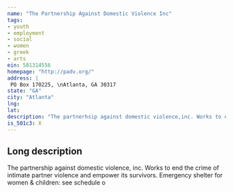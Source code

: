 ```yaml
---
name: "The Partnership Against Domestic Violence Inc"
tags:
- youth
- employment
- social
- women
- greek
- arts
ein: 581314556
homepage: "http://padv.org/"
address: |
 PO Box 170225, \nAtlanta, GA 30317
state: "GA"
city: "Atlanta"
lng: 
lat: 
description: "The partnerhsip against domestic violence,inc. Works to end the crime of intimate partner violence and empower its survivors. "
is_501c3: X
---
```


## Long description

The partnership against domestic violence, inc. Works to end the crime of intimate partner violence and empower its survivors. Emergency shelter for women & children: see schedule o
